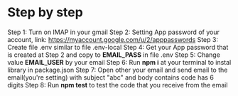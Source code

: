 <h1>Step by step</h1>

Step 1: Turn on IMAP in your gmail
Step 2: Setting App password of your account, link: https://myaccount.google.com/u/2/apppasswords
Step 3: Create file .env similar to file .env-local
Step 4: Get your App password that is created at Step 2 and copy to <b>EMAIL_PASS</b> in file .env
Step 5: Change value <b>EMAIL_USER</b> by your email
Step 6: Run <b>npm i</b> at your terminal to instal library in package.json
Step 7: Open other your email and send email to the email(you're setting) with subject "abc" and body contains code has 6 digits
Step 8: Run <b>npm test</b> to test the code that you receive from the email
